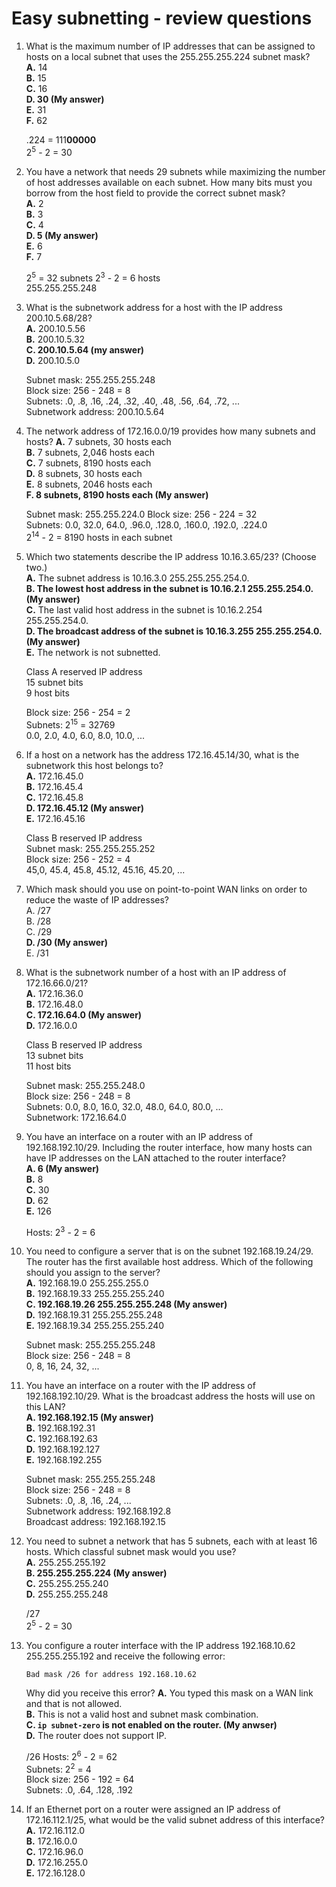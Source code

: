 # Easy subnetting - review questions

1. What is the maximum number of IP addresses that can be assigned to hosts on a local subnet that uses the 255.255.255.224 subnet mask?  
    **A.** 14  
    **B.** 15  
    **C.** 16  
    **D. 30 (My answer)**   
    **E.** 31  
    **F.** 62  

    .224 = 111**00000**  
    2<sup>5</sup> - 2 = 30

2. You have a network that needs 29 subnets while maximizing the number of host addresses available on each subnet. How many bits must you borrow from the host field to provide the correct subnet mask?  
    **A.** 2  
    **B.** 3  
    **C.** 4  
    **D. 5 (My answer)**   
    **E.** 6  
    **F.** 7  

    2<sup>5</sup> = 32 subnets
    2<sup>3</sup> - 2 = 6 hosts   
    255.255.255.248
    
3. What is the subnetwork address for a host with the IP address 200.10.5.68/28?  
    **A.** 200.10.5.56  
    **B.** 200.10.5.32  
    **C. 200.10.5.64 (my answer)**  
    **D.** 200.10.5.0  

    Subnet mask: 255.255.255.248  
    Block size: 256 - 248 = 8  
    Subnets: .0, .8, .16, .24, .32, .40, .48, .56, .64, .72, ...  
    Subnetwork address: 200.10.5.64  

4. The network address of 172.16.0.0/19 provides how many subnets and hosts?
    **A.** 7 subnets, 30 hosts each  
    **B.** 7 subnets, 2,046 hosts each  
    **C.** 7 subnets, 8190 hosts each  
    **D.** 8 subnets, 30 hosts each  
    **E.** 8 subnets, 2046 hosts each  
    **F. 8 subnets, 8190 hosts each (My answer)**  
    
    Subnet mask: 255.255.224.0 
    Block size: 256 - 224 = 32  
    Subnets: 0.0, 32.0, 64.0, .96.0, .128.0, .160.0, .192.0, .224.0  
    2<sup>14</sup> - 2 = 8190 hosts in each subnet

5. Which two statements describe the IP address 10.16.3.65/23? (Choose two.)  
**A.** The subnet address is 10.16.3.0 255.255.255.254.0.  
**B. The lowest host address in the subnet is 10.16.2.1 255.255.254.0. (My answer)**  
**C.** The last valid host address in the subnet is 10.16.2.254 255.255.254.0.  
**D. The broadcast address of the subnet is 10.16.3.255 255.255.254.0. (My answer)**  
**E.** The network is not subnetted.  

    Class A reserved IP address  
    15 subnet bits  
    9 host bits  

    Block size: 256 - 254 = 2  
    Subnets: 2<sup>15</sup> = 32769  
    0.0, 2.0, 4.0, 6.0, 8.0, 10.0, ...  

6. If a host on a network has the address 172.16.45.14/30, what is the subnetwork this host belongs to?  
**A.** 172.16.45.0  
**B.** 172.16.45.4  
**C.** 172.16.45.8  
**D. 172.16.45.12 (My answer)**  
**E.** 172.16.45.16

    Class B reserved IP address  
    Subnet mask: 255.255.255.252  
    Block size: 256 - 252 = 4  
    45,0, 45.4, 45.8, 45.12, 45.16, 45.20, ...  

7. Which mask should you use on point-to-point WAN links on order to reduce the waste of IP addresses?  
A. /27  
B. /28  
C. /29  
**D. /30 (My answer)**  
E. /31  

8. What is the subnetwork number of a host with an IP address of 172.16.66.0/21?  
**A.** 172.16.36.0  
**B.** 172.16.48.0  
**C. 172.16.64.0 (My answer)**   
**D.** 172.16.0.0  

    Class B reserved IP address  
    13 subnet bits  
    11 host bits  

    Subnet mask: 255.255.248.0  
    Block size: 256 - 248 = 8  
    Subnets: 0.0, 8.0, 16.0, 32.0, 48.0, 64.0, 80.0, ...  
    Subnetwork: 172.16.64.0  

9. You have an interface on a router with an IP address of 192.168.192.10/29. Including the router interface, how many hosts can have IP addresses on the LAN attached to the router interface?  
**A. 6 (My answer)**  
**B.** 8  
**C.** 30  
**D.** 62  
**E.** 126  

    Hosts: 2<sup>3</sup> - 2 = 6  

10. You need to configure a server that is on the subnet 192.168.19.24/29. The router has the first available host address. Which of the following should you assign to the server?  
**A.** 192.168.19.0 255.255.255.0  
**B.** 192.168.19.33 255.255.255.240  
**C. 192.168.19.26 255.255.255.248 (My answer)**  
**D.** 192.168.19.31 255.255.255.248  
**E.** 192.168.19.34 255.255.255.240  

    Subnet mask: 255.255.255.248  
    Block size: 256 - 248 = 8  
    0, 8, 16, 24, 32, ...  

11. You have an interface on a router with the IP address of 192.168.192.10/29. What is the broadcast address the hosts will use on this LAN?  
**A. 192.168.192.15 (My answer)**  
**B.** 192.168.192.31  
**C.** 192.168.192.63  
**D.** 192.168.192.127  
**E.** 192.168.192.255

    Subnet mask: 255.255.255.248  
    Block size: 256 - 248 = 8  
    Subnets: .0, .8, .16, .24, ...  
    Subnetwork address: 192.168.192.8  
    Broadcast address: 192.168.192.15

12. You need to subnet a network that has 5 subnets, each with at least 16 hosts. Which classful subnet mask would you use?  
**A.** 255.255.255.192  
**B. 255.255.255.224 (My answer)**   
**C.** 255.255.255.240  
**D.** 255.255.255.248  

    /27  
    2<sup>5</sup> - 2 = 30  

13. You configure a router interface with the IP address 192.168.10.62 255.255.255.192 and receive the following error:  

    `Bad mask /26 for address 192.168.10.62`  

    Why did you receive this error?
    **A.** You typed this mask on a WAN link and that is not allowed.  
    **B.** This is not a valid host and subnet mask combination.  
    **C. `ip subnet-zero` is not enabled on the router. (My anwser)**  
    **D.** The router does not support IP.  

    /26
    Hosts: 2<sup>6</sup> - 2 = 62  
    Subnets: 2<sup>2</sup> = 4  
    Block size: 256 - 192 = 64  
    Subnets: .0, .64, .128, .192  

14. If an Ethernet port on a router were assigned an IP address of 172.16.112.1/25, what would be the valid subnet address of this interface?  
**A.** 172.16.112.0  
**B.** 172.16.0.0  
**C.** 172.16.96.0  
**D.** 172.16.255.0  
**E.** 172.16.128.0  

